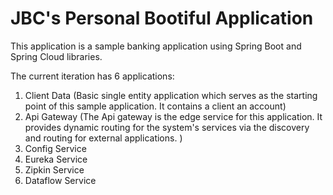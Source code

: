 # JBC's Personal Bootiful Application
This application is a sample banking application using Spring Boot and Spring Cloud libraries. 

The current iteration has 6 applications:

1. Client Data (Basic single entity application which serves as the starting point of this sample application. It contains a client an account)
2. Api Gateway (The Api gateway is the edge service for this application. It provides dynamic routing for the system's services via the discovery and routing for external applications. )
3. Config Service
4. Eureka Service
5. Zipkin Service
6. Dataflow Service
